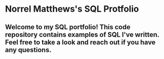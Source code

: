 # Norrel Matthews's SQL Protfolio 
## Welcome to my SQL portfolio! This code repository contains examples of SQL I've written. Feel free to take a look and reach out if you have any questions.
